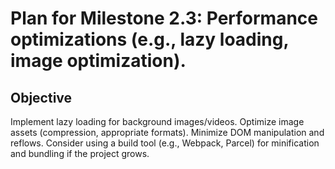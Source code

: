 # Plan for Milestone 2.3: Performance optimizations (e.g., lazy loading, image optimization).

## Objective
Implement lazy loading for background images/videos. Optimize image assets (compression, appropriate formats). Minimize DOM manipulation and reflows. Consider using a build tool (e.g., Webpack, Parcel) for minification and bundling if the project grows.

